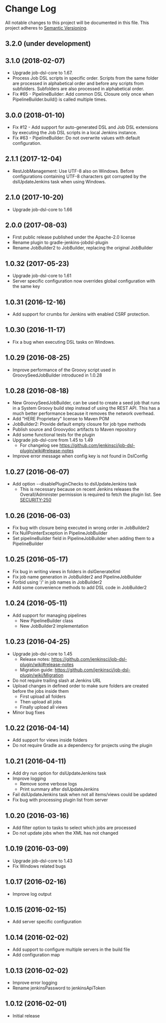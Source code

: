 # Change Log
All notable changes to this project will be documented in this file.
This project adheres to [Semantic Versioning](http://semver.org/).

## 3.2.0 (under development)

## 3.1.0 (2018-02-07)

- Upgrade job-dsl-core to 1.67.
- Process Job DSL scripts in specific order. Scripts from the same folder are processed in alphabetical order and before
  any scripts from subfolders. Subfolders are also processed in alphabetical order.
- Fix #65 - PipelineBuilder: Add common DSL Closure only once when PipelineBuilder.build() is called multiple times.

## 3.0.0 (2018-01-10)

- Fix #12 - Add support for auto-generated DSL and Job DSL extensions by executing the Job DSL scripts in a local
  Jenkins instance.
- Fix #63 - PipelineBuilder: Do not overwrite values with default configuration.

## 2.1.1 (2017-12-04)

- RestJobManagement: Use UTF-8 also on Windows. Before configurations containing UTF-8 characters got corrupted by the
  dslUpdateJenkins task when using Windows.

## 2.1.0 (2017-10-20)

- Upgrade job-dsl-core to 1.66

## 2.0.0 (2017-08-03)

- First public release published under the Apache-2.0 license
- Rename plugin to gradle-jenkins-jobdsl-plugin
- Rename JobBuilder2 to JobBuilder, replacing the original JobBuilder

## 1.0.32 (2017-05-23)

- Upgrade job-dsl-core to 1.61
- Server specific configuration now overrides global configuration with the same key

## 1.0.31 (2016-12-16)

- Add support for crumbs for Jenkins with enabled CSRF protection.

## 1.0.30 (2016-11-17)

- Fix a bug when executing DSL tasks on Windows.

## 1.0.29 (2016-08-25)

- Improve performance of the Groovy script used in GroovySeedJobBuilder introduced in 1.0.28

## 1.0.28 (2016-08-18)

- New GroovySeedJobBuilder, can be used to create a seed job that runs in a System Groovy build step instead of using
  the REST API. This has a much better performance because it removes the network overhead.
- Add "HERE Proprietary" license to Maven POM
- JobBuilder2: Provide default empty closure for job type methods
- Publish source and Groovydoc artifacts to Maven repository
- Add some functional tests for the plugin
- Upgrade job-dsl-core from 1.45 to 1.49
    - For changelog see https://github.com/jenkinsci/job-dsl-plugin/wiki#release-notes
- Improve error message when config key is not found in DslConfig

## 1.0.27 (2016-06-07)

- Add option --disablePluginChecks to dslUpdateJenkins task
    - This is necessary because on recent Jenkins releases the Overall/Administer permission is required to fetch the
      plugin list. See [SECURITY-250](https://wiki.jenkins-ci.org/display/SECURITY/Jenkins+Security+Advisory+2016-05-11)

## 1.0.26 (2016-06-03)

- Fix bug with closure being executed in wrong order in JobBuilder2
- Fix NullPointerException in PipelineJobBuilder
- Set pipelineBuilder field in PipelineJobBuilder when adding them to a PipelineBuilder

## 1.0.25 (2016-05-17)

- Fix bug in writing views in folders in dslGenerateXml
- Fix job name generation in JobBuilder2 and PipelineJobBuilder
- Forbid using '/' in job names in JobBuilder2
- Add some convenience methods to add DSL code in JobBuilder2

## 1.0.24 (2016-05-11)

- Add support for managing pipelines
    - New PipelineBuilder class
    - New JobBuilder2 implementation

## 1.0.23 (2016-04-25)

- Upgrade job-dsl-core to 1.45
    - Release notes: https://github.com/jenkinsci/job-dsl-plugin/wiki#release-notes
    - Migration guide: https://github.com/jenkinsci/job-dsl-plugin/wiki/Migration
- Do not require trailing slash at Jenkins URL
- Upload changes in defined order to make sure folders are created before the jobs inside them
    - First upload all folders
    - Then upload all jobs
    - Finally upload all views
- Minor bug fixes

## 1.0.22 (2016-04-14)

- Add support for views inside folders
- Do not require Gradle as a dependency for projects using the plugin

## 1.0.21 (2016-04-11)

- Add dry run option for dslUpdateJenkins task
- Improve logging
    - Remove some verbose logs
    - Print summary after dslUpdateJenkins
- Fail dslUpdateJenkins task when not all items/views could be updated
- Fix bug with processing plugin list from server

## 1.0.20 (2016-03-16)

- Add filter option to tasks to select which jobs are processed
- Do not update jobs when the XML has not changed

## 1.0.19 (2016-03-09)

- Upgrade job-dsl-core to 1.43
- Fix Windows related bugs

## 1.0.17 (2016-02-16)

- Improve log output

## 1.0.15 (2016-02-15)

- Add server specific configuration

## 1.0.14 (2016-02-02)

- Add support to configure multiple servers in the build file
- Add configuration map

## 1.0.13 (2016-02-02)

- Improve error logging
- Rename jenkinsPassword to jenkinsApiToken

## 1.0.12 (2016-02-01)

- Initial release
